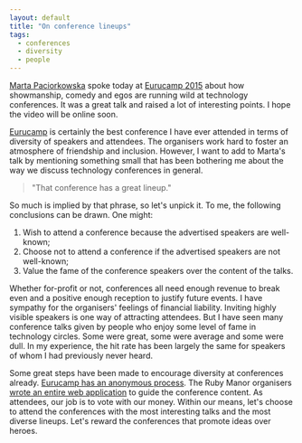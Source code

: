 ```yaml
---
layout: default
title: "On conference lineups"
tags:
  - conferences
  - diversity
  - people
---
```


[Marta Paciorkowska](http://twitter.com/a_meba) spoke today at
[Eurucamp 2015](http://2015.eurucamp.org/speakers/#marta-paciorkowska) about how
showmanship, comedy and egos are running wild at technology conferences. It was
a great talk and raised a lot of interesting points. I hope the video will be
online soon.

[Eurucamp](http://eurucamp.org) is certainly the best conference
I have ever attended in terms of diversity of speakers and attendees. The
organisers work hard to foster an atmosphere of friendship and inclusion. However,
I want to add to Marta's talk by mentioning something small that has been
bothering me about the way we discuss technology conferences in general.

> "That conference has a great lineup."

So much is implied by that phrase, so let's unpick it. To me, the following
conclusions can be drawn. One might:

1. Wish to attend a conference because the advertised speakers are well-known;
2. Choose not to attend a conference if the advertised speakers are not
   well-known;
3. Value the fame of the conference speakers over the content of the
   talks.

Whether for-profit or not, conferences all need enough revenue to break even and
a positive enough reception to justify future events. I have sympathy for the
organisers' feelings of financial liability. Inviting highly visible speakers
is one way of attracting attendees. But I have seen many
conference talks given by people who enjoy some level of fame
in technology circles. Some were great, some were average and some
were dull. In my experience, the hit rate has been largely the same for
speakers of whom I had previously never heard.

Some great steps have been made to encourage diversity at conferences already.
[Eurucamp has an anonymous process](https://cfp.eurucamp.org/guide).
The Ruby Manor organisers [wrote an entire web application](http://vestibule.rubymanor.org/the-vestibule-process)
to guide the conference content. As attendees, our job is to vote with our
money. Within our means, let's choose to attend the conferences with the most
interesting talks and the most diverse lineups. Let's reward the conferences
that promote ideas over heroes.
